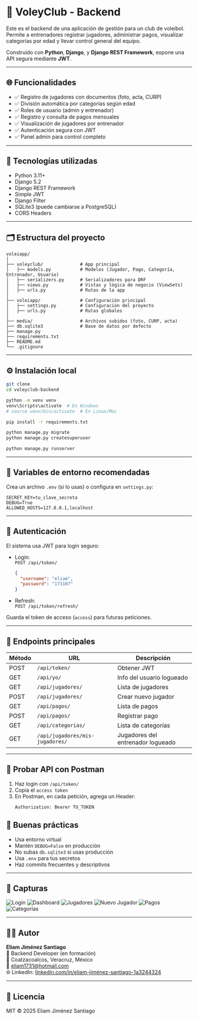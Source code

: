 # 🏐 VoleyClub - Backend

Este es el backend de una aplicación de gestión para un club de voleibol. Permite a entrenadores registrar jugadores, administrar pagos, visualizar categorías por edad y llevar control general del equipo.

Construido con **Python**, **Django**, y **Django REST Framework**, expone una API segura mediante **JWT**.

---

## 🌐 Funcionalidades

- ✅ Registro de jugadores con documentos (foto, acta, CURP)
- ✅ División automática por categorías según edad
- ✅ Roles de usuario (admin y entrenador)
- ✅ Registro y consulta de pagos mensuales
- ✅ Visualización de jugadores por entrenador
- ✅ Autenticación segura con JWT
- ✅ Panel admin para control completo

---

## 🚀 Tecnologías utilizadas

- Python 3.11+
- Django 5.2
- Django REST Framework
- Simple JWT
- Django Filter
- SQLite3 (puede cambiarse a PostgreSQL)
- CORS Headers

---

## 🗂️ Estructura del proyecto

```
voleiapp/
│
├── voleyclub/              # App principal
│   ├── models.py           # Modelos (Jugador, Pago, Categoría, Entrenador, Usuario)
│   ├── serializers.py      # Serializadores para DRF
│   ├── views.py            # Vistas y lógica de negocio (ViewSets)
│   ├── urls.py             # Rutas de la app
│
├── voleiapp/               # Configuración principal
│   ├── settings.py         # Configuración del proyecto
│   ├── urls.py             # Rutas globales
│
├── media/                  # Archivos subidos (foto, CURP, acta)
├── db.sqlite3              # Base de datos por defecto
├── manage.py
├── requirements.txt
├── README.md
└── .gitignore
```

---

## ⚙️ Instalación local

```bash
git clone 
cd voleyclub-backend

python -m venv venv
venv\Scripts\activate  # En Windows
# source venv/bin/activate  # En Linux/Mac

pip install -r requirements.txt

python manage.py migrate
python manage.py createsuperuser

python manage.py runserver
```

---

## 🔐 Variables de entorno recomendadas

Crea un archivo `.env` (si lo usas) o configura en `settings.py`:

```env
SECRET_KEY=tu_clave_secreta
DEBUG=True
ALLOWED_HOSTS=127.0.0.1,localhost
```

---

## 🔑 Autenticación

El sistema usa JWT para login seguro:

- Login:  
  `POST /api/token/`  
  ```json
  {
    "username": "eliam",
    "password": "173107"
  }
  ```

- Refresh:  
  `POST /api/token/refresh/`

Guarda el token de acceso (`access`) para futuras peticiones.

---

## 🔄 Endpoints principales

| Método | URL                         | Descripción                        |
|--------|-----------------------------|------------------------------------|
| POST   | `/api/token/`               | Obtener JWT                        |
| GET    | `/api/yo/`                  | Info del usuario logueado          |
| GET    | `/api/jugadores/`           | Lista de jugadores                 |
| POST   | `/api/jugadores/`           | Crear nuevo jugador                |
| GET    | `/api/pagos/`               | Lista de pagos                     |
| POST   | `/api/pagos/`               | Registrar pago                     |
| GET    | `/api/categorias/`          | Lista de categorías                |
| GET    | `/api/jugadores/mis-jugadores/` | Jugadores del entrenador logueado |

---

## 🧪 Probar API con Postman

1. Haz login con `/api/token/`  
2. Copia el `access token`
3. En Postman, en cada petición, agrega un Header:
   ```
   Authorization: Bearer TU_TOKEN
   ```



## 🧼 Buenas prácticas

- Usa entorno virtual
- Mantén `DEBUG=False` en producción
- No subas `db.sqlite3` si usas producción
- Usa `.env` para tus secretos
- Haz commits frecuentes y descriptivos

---

## 📸 Capturas

![Login](assets/login.png)
![Dashboard](assets/dash.png)
![Jugadores](assets/jugadores.png)
![Nuevo Jugador](assets/nuevo_jugador.png)
![Pagos](assets/pagos.png)
![Categorías](assets/categorias.png)




---

## 🧑‍💻 Autor

**Eliam Jiménez Santiago**  
💼 Backend Developer (en formación)  
📍 Coatzacoalcos, Veracruz, México  
📧 eliam1731@hotmail.com  
🌐 LinkedIn: [linkedin.com/in/eliam-jiménez-santiago-1a3244324](https://www.linkedin.com/in/eliam-jim%C3%A9nez-santiago-1a3244324/)

---

## 📝 Licencia

MIT © 2025 Eliam Jiménez Santiago
